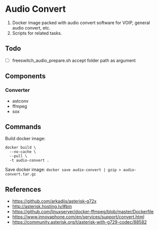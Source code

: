 # Audio Convert
1. Docker image packed with audio convert software for VOIP, general audio convert, etc.
2. Scripts for related tasks.

## Todo
- [ ] freeswitch_audio_prepare.sh accept folder path as argument

## Components
### Converter
- astconv
- ffmpeg
- sox

## Commands
Build docker image:
```
docker build \
  --no-cache \
  --pull \
  -t audio-convert .
```

Save docker image: `docker save audio-convert | gzip > audio-convert.tar.gz`

## References
- https://github.com/arkadijs/asterisk-g72x
- http://asterisk.hosting.lv/#bin
- https://github.com/linuxserver/docker-ffmpeg/blob/master/Dockerfile
- https://www.innovaphone.com/en/services/support/convert.html
- https://community.asterisk.org/t/asterisk-with-g729-codec/88582
